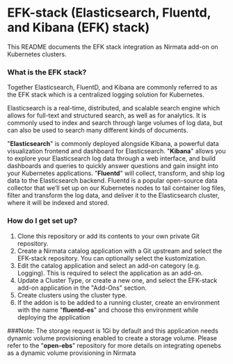 # EFK-stack (Elasticsearch, Fluentd, and Kibana (EFK) stack)

This README documents the EFK stack integration as Nirmata add-on on Kubernetes clusters.

### What is the EFK stack?

Together Elasticsearch, FluentD, and Kibana are commonly referred to as the EFK stack which is a centralized logging solution for Kubernetes.

Elasticsearch is a real-time, distributed, and scalable search engine which allows for full-text and structured search, as well as for analytics. It is commonly used to index and search through large volumes of log data, but can also be used to search many different kinds of documents.

"**Elasticsearch**" is commonly deployed alongside Kibana, a powerful data visualization frontend and dashboard for Elasticsearch. "**Kibana**" allows you to explore your Elasticsearch log data through a web interface, and build dashboards and queries to quickly answer questions and gain insight into your Kubernetes applications. "**Fluentd**" will collect, transform, and ship log data to the Elasticsearch backend. Fluentd is a popular open-source data collector that we’ll set up on our Kubernetes nodes to tail container log files, filter and transform the log data, and deliver it to the Elasticsearch cluster, where it will be indexed and stored.



### How do I get set up?
1. Clone this repository or add its contents to your own private Git repository.
2. Create a Nirmata catalog application with a Git upstream and select the EFK-stack repository. You can optionally select the kustomization.
3. Edit the catalog application and select an add-on category (e.g. Logging). This is required to select the application as an add-on.
4. Update a Cluster Type, or create a new one, and select the EFK-stack add-on application in the "Add-Ons" section.
5. Create clusters using the cluster type.
6. If the addon is to be added to a running cluster, create an environment with the name "**fluentd-es**" and choose this environment while deploying the application

###Note: The storage request is 1Gi by default and this application needs dynamic volume provisioning enabled to create a storage volume. Please refer to the "**open-ebs**" repository for more details on integrating openebs as a dynamic volume provisioning in Nirmata
